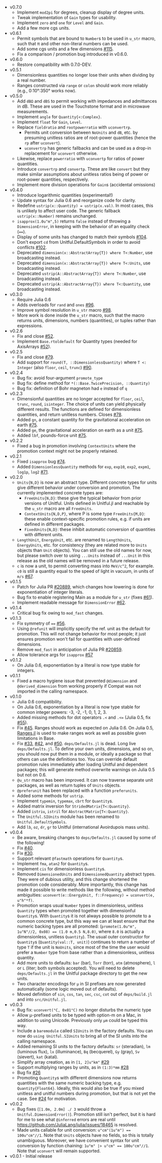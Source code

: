 - v0.7.0
  - Implement `mod2pi` for degrees, cleanup display of degree units.
  - Tweak implementation of `Gain` types for usability.
  - Implement `zero` and `one` for `Level` and `Gain`.
  - Add a few more cgs units.
- v0.6.1
  - Permit symbols that are bound to `Number`s to be used in `u_str` macro, such that
    π and other non-literal numbers can be used.
  - Add some cgs units and a few dimensions [#115](https://github.com/ajkeller34/Unitful.jl/pull/115).
  - Fix a comparison / promotion bug introduced in v0.6.0.
- v0.6.0
  - Restore compatibility with 0.7.0-DEV.
- v0.5.1
  - Dimensionless quantities no longer lose their units when dividing by a real number.
  - Ranges constructed via `range` or `colon` should work more reliably (e.g., 0:10°:350° works now).
- v0.5.0
  - Add `dBΩ` and `dBS` to permit working with impedances and admittances in dB. These are
    used in the Touchstone format and in microwave measurements.
  - Implement `angle` for `Quantity{<:Complex}`.
  - Implement `float` for `Gain`, `Level`.
  - Replace `fieldratio` and `rootpowerratio` with `uconvertrp`.
    - Permits unit conversion between `NoUnits` and `dB`, etc. by presuming unitless ratios
      are of root-power quantities (hence the `rp` after `uconvert`).
    - `uconvertrp` has generic fallbacks and can be used as a drop-in replacement for
      `uconvert` otherwise.
  - Likewise, replace `powerratio` with `uconvertp` for ratios of power quantities.
  - Introduce `convertrp` and `convertp`. These are like `convert` but they make
    similar assumptions about unitless ratios being of power or root-power quantities,
    respectively.
  - Implement more division operations for `Gain`s (accidental omissions)
- v0.4.0
  - Introduce logarithmic quantities (experimental!)
  - Update syntax for Julia 0.6 and reorganize code for clarity.
  - Redefine `ustrip(x::Quantity) = ustrip(x.val)`. In most cases, this is unlikely to
    affect user code. The generic fallback `ustrip(x::Number)` remains unchanged.
  - `isapprox(1.0u"m",5)` returns `false` instead of throwing a `DimensionError`,
    in keeping with the behavior of an equality check (`==`).
  - Display of some units has changed to match their symbols [#104](https://github.com/ajkeller34/Unitful.jl/issues/104).
  - Don't export `cd` from Unitful.DefaultSymbols in order to avoid conflicts [#102](https://github.com/ajkeller34/Unitful.jl/issues/102).
  - Deprecated `dimension(x::AbstractArray{T}) where T<:Number`, use broadcasting instead.
  - Deprecated `dimension(x::AbstractArray{T}) where T<:Units`, use broadcasting instead.
  - Deprecated `ustrip(A::AbstractArray{T}) where T<:Number`, use broadcasting instead.
  - Deprecated `ustrip(A::AbstractArray{T}) where T<:Quantity`, use broadcasting instead.
- v0.3.0
  - Require Julia 0.6
  - Adds overloads for `rand` and `ones` [#96](https://github.com/ajkeller34/Unitful.jl/issues/96).
  - Improve symbol resolution in `u_str` macro [#98](https://github.com/ajkeller34/Unitful.jl/pull/98).
  - More work is done inside the `u_str` macro, such that the macro returns units, dimensions,
    numbers (quantities), or tuples rather than expressions.
- v0.2.6
  - Fix and close [#52](https://github.com/ajkeller34/Unitful.jl/issues/52).
  - Implement `Base.rtoldefault` for Quantity types
    (needed for AxisArrays [#52](https://github.com/JuliaArrays/AxisArrays.jl/pull/52)).
- v0.2.5
  - Fix and close [#79](https://github.com/ajkeller34/Unitful.jl/issues/79).
  - Add support for `round(T, ::DimensionlessQuantity)` where `T <: Integer`
    (also `floor`, `ceil`, `trunc`) [#90](https://github.com/ajkeller34/Unitful.jl/pull/90).
- v0.2.4
  - Bug fix: avoid four-argument `promote_type`
  - Bug fix: define method for `*(::Base.TwicePrecision, ::Quantity)`
  - Bug fix: definition of Bohr magneton had `e` instead of `q`
- v0.2.3
  - Dimensionful quantities are no longer accepted for `floor`, `ceil`, `trunc`, `round`,
    `isinteger`. The choice of units can yield physically different results.
    The functions are defined for dimensionless quantities, and return unitless numbers.
    Closes [#78](https://github.com/ajkeller34/Unitful.jl/issues/78).
  - Added `gn`, a constant quantity for the gravitational acceleration on earth
    [#75](https://github.com/ajkeller34/Unitful.jl/pull/75).
  - Added `ge`, the gravitational acceleration on earth as a unit
    [#75](https://github.com/ajkeller34/Unitful.jl/pull/75).
  - Added `lbf`, pounds-force unit
    [#75](https://github.com/ajkeller34/Unitful.jl/pull/75).
- v0.2.2
  - Fixed a bug in promotion involving `ContextUnits` where the promotion context might
    not be properly retained.
- v0.2.1
  - Fixed `isapprox` bug [#74](https://github.com/ajkeller34/Unitful.jl/pull/74).
  - Added `DimensionlessQuantity` methods for `exp`, `exp10`, `exp2`, `expm1`, `log1p`,
    `log2` [#71](https://github.com/ajkeller34/Unitful.jl/pull/71).
- v0.2.0
  - `Units{N,D}` is now an abstract type. Different concrete types for units give different
   behavior under conversion and promotion. The currently implemented concrete types are:
    - `FreeUnits{N,D}`: these give the typical behavior from prior versions of Unitful.
      Units defined in Unitful.jl and reachable by the `u_str` macro are all `FreeUnits`.
    - `ContextUnits{N,D,P}`, where P is some type `FreeUnits{M,D}`: these enable
      context-specific promotion rules, e.g. if units are defined in different packages.
    - `FixedUnits{N,D}`: these inhibit automatic conversion of quantities with different units.
  - `LengthUnit`, `EnergyUnit`, etc. are renamed to `LengthUnits`, `EnergyUnits`, etc. for
    consistency (they are related more to `Units` objects than `Unit` objects). You can
    still use the old names for now, but please switch over to using `...Units` instead
    of `...Unit` in this release as the old names will be removed in a future release.
  - `c` is now a unit, to permit converting mass into `MeV/c^2`, for example. `c0` is
    still a quantity equal to the speed of light in vacuum, in units of `m/s`
    [#67](https://github.com/ajkeller34/Unitful.jl/issues/67).
- v0.1.5
  - Patch for Julia PR [#20889](https://github.com/JuliaLang/julia/pull/20889), which
    changes how lowering is done for exponentiation of integer literals.
  - Bug fix to enable registering Main as a module for `u_str` (fixes
    [#61](https://github.com/ajkeller34/Unitful.jl/issues/61)).
  - Implement readable message for `DimensionError`
    [#62](https://github.com/ajkeller34/Unitful.jl/pull/62).
- v0.1.4
  - Critical bug fix owing to `mod_fast` changes.
- v0.1.3
  - Fix symmetry of `==` [#56](https://github.com/ajkeller34/Unitful.jl/issues/56).
  - Using `@refunit` will implicitly specify the ref. unit as the default for promotion.
    This will not change behavior for most people; it just ensures promotion won't
    fail for quantities with user-defined dimensions.
  - Remove `mod_fast` in anticipation of Julia PR [#20859](https://github.com/JuliaLang/julia/pull/20859).
  - Allow tolerance args for `isapprox` [#57](https://github.com/ajkeller34/Unitful.jl/pull/57)
- v0.1.2
  - On Julia 0.6, exponentiation by a literal is now type stable for integers.
- v0.1.1
  - Fixed a macro hygiene issue that prevented `@dimension` and `@derived_dimension`
   from working properly if Compat was not imported in the calling namespace.
- v0.1.0
  - Julia 0.6 compatibility.
  - On Julia 0.6, exponentiation by a literal is now type stable for
    common integer powers: -3, -2, -1, 0, 1, 2, 3.
  - Added missing methods for dot operators `.<` and `.<=` (Julia 0.5, fix
    [#55](https://github.com/ajkeller34/Unitful.jl/issues/55)).
  - Fix [#45](https://github.com/ajkeller34/Unitful.jl/issues/45). Ranges should
    work as expected on Julia 0.6. On Julia 0.5, [Ranges.jl](https://github.com/JuliaArrays/Ranges.jl)
    is used to make ranges work as well as possible given limitations in Base.
  - Fix [#33](https://github.com/ajkeller34/Unitful.jl/issues/33),
    [#42](https://github.com/ajkeller34/Unitful.jl/issues/42),
    and [#50](https://github.com/ajkeller34/Unitful.jl/issues/50).
    `deps/Defaults.jl` is dead. Long live `deps/Defaults.jl`. To define your own
    units, dimensions, and so on, you should now put them in a module, or ideally
    a package so that others can use the definitions too. You can override default
    promotion rules immediately after loading Unitful and dependent packages; this
    will generate method overwrite warnings on Julia 0.5 but not on 0.6.
  - `@u_str` macro has been improved. It can now traverse separate unit packages,
    as well as return tuples of `Units` objects.
  - `@preferunit` has been replaced with a function `preferunits`.
  - Added some methods for `ustrip`.
  - Implement `typemin`, `typemax`, `cbrt` for `Quantity`s.
  - Added matrix inversion for `StridedMatrix{T<:Quantity}`.
  - Added `istriu`, `istril` for `AbstractMatrix{T<:Quantity}`.
  - The `Unitful.SIUnits` module has been renamed to `Unitful.DefaultSymbols`.
  - Add `lb`, `oz`, `dr`, `gr` to Unitful (international Avoirdupois mass units).
- v0.0.4
  - Be aware, breaking changes to `deps/Defaults.jl` caused by some of the following!
  - Fix [#40](https://github.com/ajkeller34/Unitful.jl/issues/40).
  - Fix [#30](https://github.com/ajkeller34/Unitful.jl/issues/30).
  - Support relevant `@fastmath` operations for `Quantity`s.
  - Implement `fma`, `atan2` for `Quantity`s.
  - Implement `cis` for dimensionless `Quantity`s.
  - Removed `DimensionedUnits` and `DimensionedQuantity` abstract types.
    They were of dubious utility, and this change shortened the promotion code
    considerably. More importantly, this change has made it possible to write
    methods like the following, without method ambiguities:
    `uconvert(e::EnergyUnit, f::Frequency) = uconvert(e, u"h"*f)`.
  - Promotion wraps usual `Number` types in dimensionless, unitless `Quantity`
    types when promoted together with dimensionful `Quantity`s.
    With `Quantity`s it is not always possible to promote to a common
    concrete type, but this way we can at least ensure that the numeric backing
    types are all promoted: (`promote(1.0u"m", 1u"N"//2, 0x08) == (1.0 m,0.5 N,8.0)`,
    where `8.0` is actually a dimensionless, unitless `Quantity`).
    The usual outer constructor for `Quantity`s (`Quantity(val::T, unit)`)
    continues to return a number of type `T` if the unit is `NoUnits`,
    since most of the time the user would prefer a `Number` type from base rather
    than a dimensionless, unitless quantity.
  - Add more units to defaults: `bar` (bar), `Torr` (torr), `atm` (atmosphere),
    `l` or `L` (liter; both symbols accepted). You will need to delete
    `deps/Defaults.jl` in the Unitful package directory to get the new units.
  - Two character encodings for `μ` in SI prefixes are now generated automatically
    (some logic moved out of defaults).
  - Moved definition of `sin`, `cos`, `tan`, `sec`, `csc`, `cot` out of
    `deps/build.jl` and into `src/Unitful.jl`.
- v0.0.3
  - Bug fix: `uconvert(°C, 0x01°C)` no longer disturbs the numeric type
  - Allow μ-prefixed units to be typed with option-m on a Mac, in addition to
    using Unicode. Previously only `μm` could be typed this way.
  - Include a `baremodule` called `SIUnits` in the factory defaults. You can
    now do `using Unitful.SIUnits` to bring all of the SI units into the calling
    namespace.
  - Added remaining SI units to the factory defaults: `sr` (steradian), `lm`
    (luminous flux), `lx` (illuminance), `Bq` (becquerel), `Gy` (gray),
    `Sv` (sievert), `kat` (katal).
  - Simplify array creation, as in `[1, 2]u"km"` [#29](https://github.com/ajkeller34/Unitful.jl/pull/29)
  - Support multiplying ranges by units, as in `(1:3)*mm` [#28](https://github.com/ajkeller34/Unitful.jl/pull/28)
  - Bug fix [#26](https://github.com/ajkeller34/Unitful.jl/issues/26)
  - Promoting `Quantity`s with different dimensions now returns quantities with
    the same numeric backing type, e.g. `Quantity{Float64}`. Ideally, this would
    also be true if you mixed unitless and unitful numbers during promotion, but
    that is not yet the case. See [#24](https://github.com/ajkeller34/Unitful.jl/issues/24)
    for motivation.
- v0.0.2
  - Bug fixes (`[1.0m, 2.0m] ./ 3` would throw a `Unitful.DimensionError()`).
    Promotion still isn't perfect, but it is hard for me to see what `@inferred`
    errors are real until https://github.com/JuliaLang/julia/issues/18465 is resolved.
  - Made units callable for unit conversion: `u"cm"(1u"m") == 100u"cm"//1`.
    Note that `Units` objects have no fields, so this is totally unambiguous.
    Moreover, we have convenient syntax for unit conversion by function chaining:
    `1u"m" |> u"cm" == 100u"cm"//1`. Note that `uconvert` will remain supported.
- v0.0.1 - Initial release
